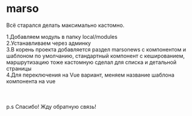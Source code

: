 # marso
Всё старался делать максимально кастомно.

1.Добавляем модуль в папку local/modules<br />
2.Устанавливаем через админку<br />
3.В корень проекта добавляется раздел marsonews с компонентом и шаблоном по умолчанию, стандартный компонент с кешированием, маршрутизацию тоже кастомную сделал для списка и детальной страницы<br />
4.Для переключения на Vue вариант, меняем название шаблона компонента на vue<br />
<br /><br /><br />
p.s Спасибо! Жду обратную связь!